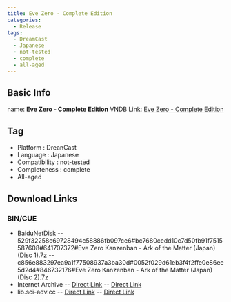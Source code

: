 ```yaml
---
title: Eve Zero - Complete Edition
categories:
  - Release
tags:
  - DreamCast
  - Japanese
  - not-tested
  - complete
  - all-aged
---
```

## Basic Info

name: **Eve Zero - Complete Edition**
VNDB Link: [Eve Zero - Complete Edition](https://vndb.org/r5328)

## Tag
 - Platform : DreanCast
 - Language : Japanese
 - Compatibility : not-tested
 - Completeness : complete
 - All-aged

## Download Links
### BIN/CUE
 - BaiduNetDisk
 -- 529f32258c69728494c58886fb097ce6#bc7680cedd10c7d50fb91f7515587608#641707372#Eve Zero Kanzenban - Ark of the Matter (Japan) (Disc 1).7z
 -- c856e883297ea9a1f77508937a3ba30d#0052f029d61eb3f4f2ffe0e86ee5d2d4#846732176#Eve Zero Kanzenban - Ark of the Matter (Japan) (Disc 2).7z
 - Internet Archive
 -- [Direct Link](https://archive.org/download/sega_dreamcast/Eve%20Zero%20Kanzenban%20-%20Ark%20of%20the%20Matter%20%28Japan%29%20%28Disc%201%29.zip)
 -- [Direct Link](https://archive.org/download/sega_dreamcast/Eve%20Zero%20Kanzenban%20-%20Ark%20of%20the%20Matter%20%28Japan%29%20%28Disc%202%29.zip)
 - lib.sci-adv.cc
 -- [Direct Link](https://pan.mcseekeri.top/api/raw/?path=/K%E7%A4%BE%E6%95%B4%E5%90%88/Eve%20Zero%20Kanzenban%20-%20Ark%20of%20the%20Matter%20%28Japan%29%20%28Disc%201%29.7z)
 -- [Direct Link](https://pan.mcseekeri.top/api/raw/?path=/K%E7%A4%BE%E6%95%B4%E5%90%88/Eve%20Zero%20Kanzenban%20-%20Ark%20of%20the%20Matter%20%28Japan%29%20%28Disc%202%29.7z)